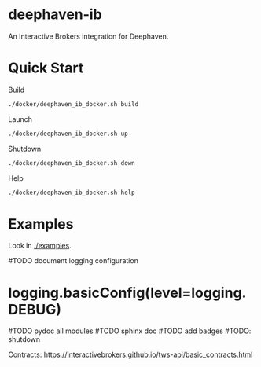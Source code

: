 # deephaven-ib

An Interactive Brokers integration for Deephaven.

# Quick Start

Build
```bash
./docker/deephaven_ib_docker.sh build
```

Launch
```bash
./docker/deephaven_ib_docker.sh up
```

Shutdown
```bash
./docker/deephaven_ib_docker.sh down
```

Help
```bash
./docker/deephaven_ib_docker.sh help
```

# Examples

Look in [./examples](./examples).

#TODO document logging configuration
# logging.basicConfig(level=logging.DEBUG)

#TODO pydoc all modules
#TODO sphinx doc
#TODO add badges
#TODO: shutdown

Contracts: https://interactivebrokers.github.io/tws-api/basic_contracts.html
